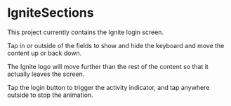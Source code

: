 # IgniteSections

This project currently contains the Ignite login screen. 

Tap in or outside of the fields to show and hide the keyboard and move the content
up or back down. 

The Ignite logo will move further than the rest of the content so that it actually leaves the screen.

Tap the login button to trigger the activity indicator, and tap anywhere outside to stop the animation. 
